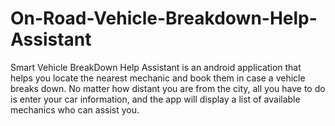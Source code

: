 # On-Road-Vehicle-Breakdown-Help-Assistant
Smart Vehicle BreakDown Help Assistant is an android application that helps you locate the nearest mechanic and book them in case a vehicle breaks down. No matter how distant you are from the city, all you have to do is enter your car information, and the app will display a list of available mechanics who can assist you.
